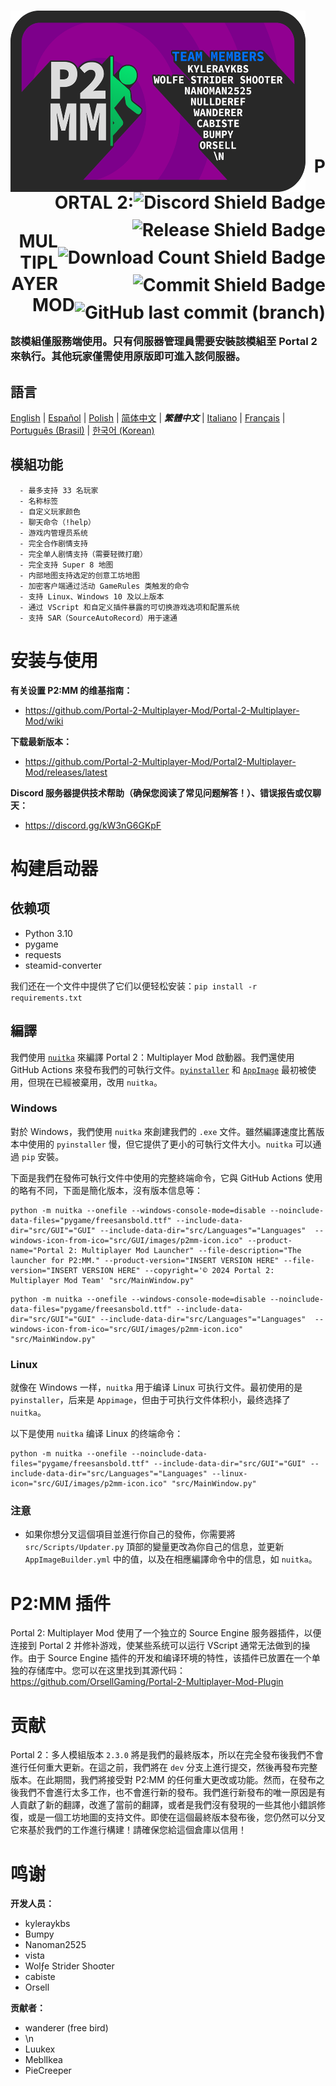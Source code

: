 <h1>
  <img src="https://github.com/Portal-2-Multiplayer-Mod/P2MM-ART/blob/e56d8c209eb3f143bb0607dc1e59730e517ecca6/Banners/P2MMBannerREADME.png?raw=true" alt="P2MMBannerREADME" width="472" height="290" align="left">
  <a href="https://discord.gg/nXRygGNxyK" target="_blank">
      <img src="https://img.shields.io/discord/839651379034193920?color=blue&label=Discord%20Users&style=for-the-badge&logo=discord&logoWidth=20"
              alt="Discord Shield Badge" style="margin-bottom: 10px;" align="right">
  </a>
  <br>
  <a href="https://github.com/Portal-2-Multiplayer-Mod/Portal-2-Multiplayer-Mod/releases/latest">
      <img src="https://img.shields.io/github/release-date/Portal-2-Multiplayer-Mod/Portal-2-Multiplayer-Mod?color=red&label=Latest%20Release&style=for-the-badge"
              alt="Release Shield Badge" style="margin-bottom: 10px;" align="right">
  </a>
  <br>
  <img src="https://img.shields.io/github/downloads/Portal-2-Multiplayer-Mod/Portal-2-Multiplayer-Mod/total?style=for-the-badge&label=TOTAL%20DOWNLOAD%20COUNT"
          alt="Download Count Shield Badge" style="margin-bottom: 10px;" align="right">
  </a>
  <br>
  <a href="https://github.com/Portal-2-Multiplayer-Mod/Portal-2-Multiplayer-Mod/commits/main">
      <img src="https://img.shields.io/github/last-commit/Portal-2-Multiplayer-Mod/Portal-2-Multiplayer-Mod?label=LAST%20COMMIT%20(MAIN)&style=for-the-badge"
              alt="Commit Shield Badge" style="margin-bottom: 10px;" align="right">
  </a>
  <br>
  <a href="https://github.com/Portal-2-Multiplayer-Mod/Portal-2-Multiplayer-Mod/commits/dev">
      <img src="https://img.shields.io/github/last-commit/Portal-2-Multiplayer-Mod/Portal-2-Multiplayer-Mod/dev?style=for-the-badge&label=LAST%20COMMIT%20(DEV)&color=%2334a5eb"
              alt="GitHub last commit (branch)" align="right">
  </a>
  <br>
  <br>
  <p align="right">PORTAL 2:</p>
  <p align="right">MULTIPLAYER MOD</p>
</h1>

### 該模組僅服務端使用。只有伺服器管理員需要安裝該模組至 Portal 2 來執行。其他玩家僅需使用原版即可進入該伺服器。

## 語言

[English](README.md) | [Español](README.es.md) | [Polish](README.pl.md) | [简体中文](README.zh-CN.md) | **_繁體中文_** | [Italiano](README.it.md) | [Français](README.fr.md) | [Português (Brasil)](README.pt_BR.md) | [한국어 (Korean)](README.ko.md)

## 模組功能

```
  - 最多支持 33 名玩家
  - 名称标签
  - 自定义玩家颜色
  - 聊天命令（!help）
  - 游戏内管理员系统
  - 完全合作剧情支持
  - 完全单人剧情支持（需要轻微打磨）
  - 完全支持 Super 8 地图
  - 内部地图支持选定的创意工坊地图
  - 加密客户端通过活动 GameRules 类触发的命令
  - 支持 Linux、Windows 10 及以上版本
  - 通过 VScript 和自定义插件暴露的可切换游戏选项和配置系统
  - 支持 SAR（SourceAutoRecord）用于速通
```

# 安装与使用

**有关设置 P2:MM 的维基指南：**

- <https://github.com/Portal-2-Multiplayer-Mod/Portal-2-Multiplayer-Mod/wiki>

**下载最新版本：**

- <https://github.com/Portal-2-Multiplayer-Mod/Portal2-Multiplayer-Mod/releases/latest>

**Discord 服务器提供技术帮助（确保您阅读了常见问题解答！）、错误报告或仅聊天：**

- <https://discord.gg/kW3nG6GKpF>

# 构建启动器

## 依赖项

- Python 3.10
- pygame
- requests
- steamid-converter

我们还在一个文件中提供了它们以便轻松安装：`pip install -r requirements.txt`

## 編譯

我們使用 [`nuitka`](https://nuitka.net/) 來編譯 Portal 2：Multiplayer Mod 啟動器。我們還使用 GitHub Actions 來發布我們的可執行文件。[`pyinstaller`](https://pypi.org/project/pyinstaller/) 和 [`AppImage`](https://appimage.org/) 最初被使用，但現在已經被棄用，改用 `nuitka`。

### Windows

對於 Windows，我們使用 `nuitka` 來創建我們的 `.exe` 文件。雖然編譯速度比舊版本中使用的 `pyinstaller` 慢，但它提供了更小的可執行文件大小。`nuitka` 可以通過 `pip` 安裝。

下面是我們在發佈可執行文件中使用的完整終端命令，它與 GitHub Actions 使用的略有不同，下面是簡化版本，沒有版本信息等：

```shell
python -m nuitka --onefile --windows-console-mode=disable --noinclude-data-files="pygame/freesansbold.ttf" --include-data-dir="src/GUI"="GUI" --include-data-dir="src/Languages"="Languages"  --windows-icon-from-ico="src/GUI/images/p2mm-icon.ico" --product-name="Portal 2: Multiplayer Mod Launcher" --file-description="The launcher for P2:MM." --product-version="INSERT VERSION HERE" --file-version="INSERT VERSION HERE" --copyright='© 2024 Portal 2: Multiplayer Mod Team' "src/MainWindow.py"
```

```shell
python -m nuitka --onefile --windows-console-mode=disable --noinclude-data-files="pygame/freesansbold.ttf" --include-data-dir="src/GUI"="GUI" --include-data-dir="src/Languages"="Languages"  --windows-icon-from-ico="src/GUI/images/p2mm-icon.ico" "src/MainWindow.py"
```

### Linux

就像在 Windows 一样，`nuitka` 用于编译 Linux 可执行文件。最初使用的是 `pyinstaller`，后来是 `Appimage`，但由于可执行文件体积小，最终选择了 `nuitka`。

以下是使用 `nuitka` 编译 Linux 的终端命令：

```shell
python -m nuitka --onefile --noinclude-data-files="pygame/freesansbold.ttf" --include-data-dir="src/GUI"="GUI" --include-data-dir="src/Languages"="Languages" --linux-icon="src/GUI/images/p2mm-icon.ico" "src/MainWindow.py"
```

### 注意

- 如果你想分叉這個項目並進行你自己的發佈，你需要將 `src/Scripts/Updater.py` 頂部的變量更改為你自己的信息，並更新 `AppImageBuilder.yml` 中的值，以及在相應編譯命令中的信息，如 `nuitka`。

# P2:MM 插件

Portal 2: Multiplayer Mod 使用了一个独立的 Source Engine 服务器插件，以便连接到 Portal 2 并修补游戏，使某些系统可以运行 VScript 通常无法做到的操作。由于 Source Engine 插件的开发和编译环境的特性，该插件已放置在一个单独的存储库中。您可以在这里找到其源代码：<https://github.com/OrsellGaming/Portal-2-Multiplayer-Mod-Plugin>

# 贡献

Portal 2：多人模組版本 `2.3.0` 將是我們的最終版本，所以在完全發布後我們不會進行任何重大更新。在這之前，我們將在 `dev` 分支上進行提交，然後再發布完整版本。在此期間，我們將接受對 P2:MM 的任何重大更改或功能。然而，在發布之後我們不會進行太多工作，也不會進行新的發布。我們進行新發布的唯一原因是有人貢獻了新的翻譯，改進了當前的翻譯，或者是我們沒有發現的一些其他小錯誤修復，或是一個工坊地圖的支持文件。即使在這個最終版本發布後，您仍然可以分叉它來基於我們的工作進行構建！請確保您給這個倉庫以信用！

# 鸣谢

**开发人员：**

- kyleraykbs
- Bumpy
- Nanoman2525
- vista
- Wolƒe Strider Shoσter
- cabiste
- Orsell

**贡献者：**

- wanderer (free bird)
- \n
- Luukex
- MeblIkea
- PieCreeper
